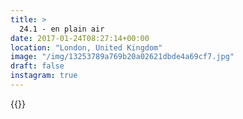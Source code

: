 ```yaml
---
title: >
  24.1 - en plain air
date: 2017-01-24T08:27:14+00:00
location: "London, United Kingdom"
image: "/img/13253789a769b20a02621dbde4a69cf7.jpg"
draft: false
instagram: true
---
```


{{<photo src="/img/13253789a769b20a02621dbde4a69cf7.jpg">}}
